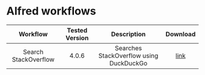 # Alfred workflows

| Workflow | Tested Version | Description | Download |
| :---:    | :---:          | :---:       | :------: |
| Search StackOverflow | 4.0.6 | Searches StackOverflow using DuckDuckGo | [link](/StackOverflow-search.alfredworkflow)
